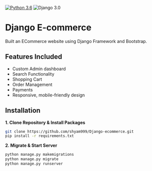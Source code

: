 [![Python 3.6](https://img.shields.io/badge/python-3.6-yellow.svg)](https://www.python.org/downloads/release/python-360/)
![Django 3.0](https://img.shields.io/badge/Django-3.0-green.svg)
# Django E-commerce
Built an ECommerce website using Django Framework and Bootstrap.
## Features Included
- Custom Admin dashboard
- Search Functionality
- Shopping Cart
- Order Management
- Payments 
- Responsive, mobile-friendly design

## Installation

**1. Clone Repository & Install Packages**
```sh
git clone https://github.com/shyam999/Django-ecommerce.git
pip install -r requirements.txt
```

**2. Migrate & Start Server**
```sh
python manage.py makemigrations
python manage.py migrate
python manage.py runserver
```

